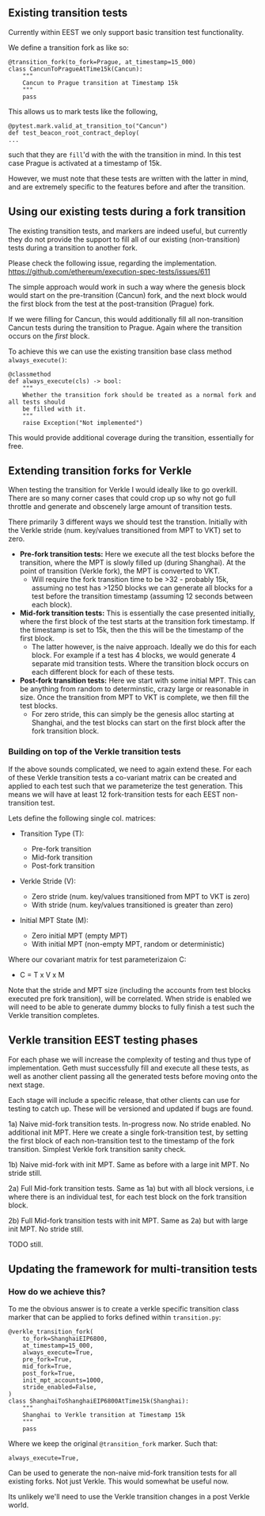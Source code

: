 
## Existing transition tests

Currently within EEST we only support basic transition test functionality.

We define a transition fork as like so:
```python=
@transition_fork(to_fork=Prague, at_timestamp=15_000)
class CancunToPragueAtTime15k(Cancun):
    """
    Cancun to Prague transition at Timestamp 15k
    """
    pass
```

This allows us to mark tests like the following,
```python=
@pytest.mark.valid_at_transition_to("Cancun")
def test_beacon_root_contract_deploy(
...
```
such that they are `fill`'d with the with the transition in mind. In this test case Prague is activated at a timestamp of 15k.

However, we must note that these tests are written with the latter in mind, and are extremely specific to the features before and after the transition.


## Using our existing tests during a fork transition

The existing transition tests, and markers are indeed useful, but currently they do not provide the support to fill all of our existing (non-transition) tests during a transition to another fork.

Please check the following issue, regarding the implementation.
https://github.com/ethereum/execution-spec-tests/issues/611

The simple approach would work in such a way where the genesis block would start on the pre-transition (Cancun) fork, and the next block would the first block from the test at the post-transition (Prague) fork.

If we were filling for Cancun, this would additionally fill all non-transition Cancun tests during the transition to Prague. Again where the transition occurs on the *first* block.

To achieve this we can use the existing transition base class method `always_execute()`:
```python=
@classmethod
def always_execute(cls) -> bool:
    """
    Whether the transition fork should be treated as a normal fork and all tests should
    be filled with it.
    """
    raise Exception("Not implemented")
```

This would provide additional coverage during the transition, essentially for free.

## Extending transition forks for Verkle

When testing the transition for Verkle I would ideally like to go overkill. There are so many corner cases that could crop up so why not go full throttle and generate and obscenely large amount of transition tests.

There primarily 3 different ways we should test the transtion. Initially with the Verkle stride (num. key/values transitioned from MPT to VKT) set to zero.

- **Pre-fork transition tests:** Here we execute all the test blocks before the transition, where the MPT is slowly filled up (during Shanghai). At the point of transition (Verkle fork), the MPT is converted to VKT.
    - Will require the fork transition time to be >32 - probably 15k, assuming no test has >1250 blocks we can generate all blocks for a test before the transition timestamp (assuming 12 seconds between each block).
- **Mid-fork transition tests:** This is essentially the case presented initially, where the first block of the test starts at the transition fork timestamp. If the timestamp is set to 15k, then the this will be the timestamp of the first block.
    -  The latter however, is the naive approach. Ideally we do this for each block. For example if a test has 4 blocks, we would generate 4 separate mid transition tests. Where the transition block occurs on each different block for each of these tests.
-  **Post-fork transition tests:** Here we start with some initial MPT. This can be anything from random to determinstic, crazy large or reasonable in size.  Once the transition from MPT to VKT is complete, we then fill the test blocks.
    -  For zero stride, this can simply be the genesis alloc starting at Shanghai, and the test blocks can start on the first block after the fork transition block.


### Building on top of the Verkle transition tests

If the above sounds complicated, we need to again extend these. For each of these Verkle transition tests a co-variant matrix can be created and applied to each test such that we parameterize the test generation. This means we will have at least 12 fork-transition tests for each EEST non-transition test.

Lets define the following single col. matrices:

- Transition Type (T):
    - Pre-fork transition
    - Mid-fork transition
    - Post-fork transition

- Verkle Stride (V):
    - Zero stride (num. key/values transitioned from MPT to VKT is zero)
    - With stride (num. key/values transitioned is greater than zero)

- Initial MPT State (M):
    - Zero initial MPT (empty MPT)
    - With initial MPT (non-empty MPT, random or deterministic)

Where our covariant matrix for test parameterizaion C:

- C = T x V x M

Note that the stride and MPT size (including the accounts from test blocks executed pre fork transition), will be correlated. When stride is enabled we will need to be able to generate dummy blocks to fully finish a test such the Verkle transition completes.

## Verkle transition EEST testing phases

For each phase we will increase the complexity of testing and thus type of implementation. Geth must successfully fill and execute all these tests, as well as another client passing all the generated tests before moving onto the next stage.

Each stage will include a specific release, that other clients can use for testing to catch up. These will be versioned and updated if bugs are found.

1a) Naive mid-fork transition tests. In-progress now. No stride enabled. No additional init MPT. Here we create a single fork-transition test, by setting the first block of each non-transition test to the timestamp of the fork transition. Simplest Verkle fork transition sanity check.

1b) Naive mid-fork with init MPT. Same as before with a large init MPT. No stride still.

2a) Full Mid-fork transition tests. Same as 1a) but with all block versions, i.e where there is an individual test, for each test block on the fork transition block.

2b) Full Mid-fork transition tests with init MPT. Same as 2a) but with large init MPT. No stride still.

TODO still. 

## Updating the framework for multi-transition tests

### How do we achieve this?

To me the obvious answer is to create a verkle specific transition class marker that can be applied to forks defined within `transition.py`:

```python=
@verkle_transition_fork(
    to_fork=ShanghaiEIP6800,
    at_timestamp=15_000,
    always_execute=True,
    pre_fork=True,
    mid_fork=True,
    post_fork=True,
    init_mpt_accounts=1000,
    stride_enabled=False,
)
class ShanghaiToShanghaiEIP6800AtTime15k(Shanghai):
    """
    Shanghai to Verkle transition at Timestamp 15k
    """
    pass
```


Where we keep the original `@transition_fork` marker. Such that:
```
always_execute=True,
```

Can be used to generate the non-naive mid-fork transition tests for all existing forks. Not just Verkle. This would somewhat be useful now.

Its unlikely we'll need to use the Verkle transition changes in a post Verkle world.
